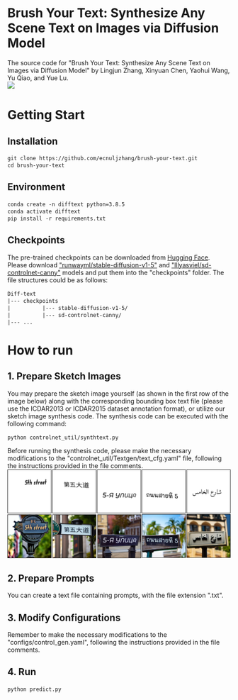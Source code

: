 # Brush Your Text: Synthesize Any Scene Text on Images via Diffusion Model
The source code for "Brush Your Text: Synthesize Any Scene Text on Images via Diffusion Model" by Lingjun Zhang, Xinyuan Chen, Yaohui Wang, Yu Qiao, and Yue Lu. <br>
<img src="/pics/teaser.png" width="800px">
# Getting Start
## Installation
```
git clone https://github.com/ecnuljzhang/brush-your-text.git
cd brush-your-text
```
## Environment
```
conda create -n difftext python=3.8.5
conda activate difftext
pip install -r requirements.txt
```

## Checkpoints
The pre-trained checkpoints can be downloaded from [Hugging Face](https://huggingface.co/). Please download ["runwayml/stable-diffusion-v1-5"](https://huggingface.co/runwayml/stable-diffusion-v1-5) and ["lllyasviel/sd-controlnet-canny"](https://huggingface.co/lllyasviel/sd-controlnet-canny) models and put them into the "checkpoints" folder. The file structures could be as follows:
```
Diff-text
|--- checkpoints
|          |--- stable-diffusion-v1-5/
|          |--- sd-controlnet-canny/
|--- ...
```

# How to run
## 1. Prepare Sketch Images
You may prepare the sketch image yourself (as shown in the first row of the image below) along with the corresponding bounding box text file (please use the ICDAR2013 or ICDAR2015 dataset annotation format), or utilize our sketch image synthesis code. The synthesis code can be executed with the following command:
```
python controlnet_util/synthtext.py
```
Before running the synthesis code, please make the necessary modifications to the "controlnet_util/Textgen/text_cfg.yaml" file, following the instructions provided in the file comments. <br>
<img src="/pics/sketch_img.png" width="800px">
## 2. Prepare Prompts
You can create a text file containing prompts, with the file extension ".txt".
## 3. Modify Configurations
Remember to make the necessary modifications to the "configs/control_gen.yaml", following the instructions provided in the file comments.
## 4. Run
```
python predict.py
```
